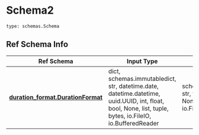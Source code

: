 # Schema2
```
type: schemas.Schema
```

## Ref Schema Info
Ref Schema | Input Type | Output Type
---------- | ---------- | -----------
[**duration_format.DurationFormat**](../../../../../../../components/schema/duration_format.md) | dict, schemas.immutabledict, str, datetime.date, datetime.datetime, uuid.UUID, int, float, bool, None, list, tuple, bytes, io.FileIO, io.BufferedReader | schemas.immutabledict, str, float, int, bool, None, tuple, bytes, io.FileIO
